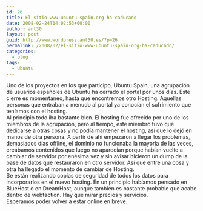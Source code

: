 ```yaml
---
id: 26
title: El sitio www.ubuntu-spain.org ha caducado
date: 2008-02-24T14:02:53+00:00
author: ant30
layout: post
guid: http://www.wordpress.ant30.es/?p=26
permalink: /2008/02/el-sitio-www-ubuntu-spain-org-ha-caducado/
categories:
  - blog
tags:
  - Ubuntu
---
```

Uno de los proyectos en los que participo, Ubuntu Spain, una agrupación de usuarios españoles de Ubuntu ha cerrado el portal por unos días. Este cierre es momentáneo, hasta que encontremos otro Hosting. Aquellas personas que entraban a menudo al portal ya conocían el sufrimiento que teníamos con el hosting.  
Al principio todo iba bastante bien. El hosting fue ofrecido por uno de los miembros de la agrupación, pero al tiempo, este miembro tuvo que dedicarse a otras cosas y no podía mantener el hosting, así que lo dejó en manos de otra persona. A partir de ahí empezaron a llegar los problemas, demasiados días offline, el dominio no funcionaba la mayoría de las veces, creábamos contenidos que luego no aparecían porque habían vuelto a cambiar de servidor por enésima vez y sin avisar hicieron un dump de la base de datos que restauraron en otro servidor. Así que entre una cosa y otra ha llegado el momento de cambiar de Hosting.  
Se están realizando copias de seguridad de todos los datos para incorporarlos en el nuevo hosting. En un principio habíamos pensado en BlueHost o en DreamHost, aunque también es bastante probable que acabe dentro de webfaction. Hay que mirar precios y servicios.  
Esperamos poder volver a estar online en breve.